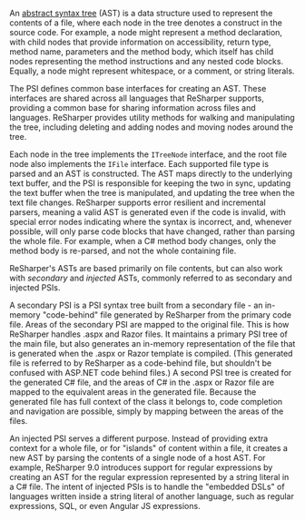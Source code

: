 [//]: # (title: Abstract Syntax Trees)

An [abstract syntax tree](http://en.wikipedia.org/wiki/Abstract_syntax_tree) (AST) is a data structure used to represent the contents of a file, where each node in the tree denotes a construct in the source code. For example, a node might represent a method declaration, with child nodes that provide information on accessibility, return type, method name, parameters and the method body, which itself has child nodes representing the method instructions and any nested code blocks. Equally, a node might represent whitespace, or a comment, or string literals.

The PSI defines common base interfaces for creating an AST. These interfaces are shared across all languages that ReSharper supports, providing a common base for sharing information across files and languages. ReSharper provides utility methods for walking and manipulating the tree, including deleting and adding nodes and moving nodes around the tree.

Each node in the tree implements the `ITreeNode` interface, and the root file node also implements the `IFile` interface. Each supported file type is parsed and an AST is constructed. The AST maps directly to the underlying text buffer, and the PSI is responsible for keeping the two in sync, updating the text buffer when the tree is manipulated, and updating the tree when the text file changes. ReSharper supports error resilient and incremental parsers, meaning a valid AST is generated even if the code is invalid, with special error nodes indicating where the syntax is incorrect, and, whenever possible, will only parse code blocks that have changed, rather than parsing the whole file. For example, when a C# method body changes, only the method body is re-parsed, and not the whole containing file.

ReSharper's ASTs are based primarily on file contents, but can also work with *secondary* and *injected* ASTs, commonly referred to as secondary and injected PSIs.

A secondary PSI is a PSI syntax tree built from a secondary file - an in-memory "code-behind" file generated by ReSharper from the primary code file. Areas of the secondary PSI are mapped to the original file. This is how ReSharper handles .aspx and Razor files. It maintains a primary PSI tree of the main file, but also generates an in-memory representation of the file that is generated when the .aspx or Razor template is compiled. (This generated file is referred to by ReSharper as a code-behind file, but shouldn't be confused with ASP.NET code behind files.) A second PSI tree is created for the generated C# file, and the areas of C# in the .aspx or Razor file are mapped to the equivalent areas in the generated file. Because the generated file has full context of the class it belongs to, code completion and navigation are possible, simply by mapping between the areas of the files.

An injected PSI serves a different purpose. Instead of providing extra context for a whole file, or for "islands" of content within a file, it creates a new AST by parsing the contents of a single node of a host AST. For example, ReSharper 9.0 introduces support for regular expressions by creating an AST for the regular expression represented by a string literal in a C# file. The intent of injected PSIs is to handle the "embedded DSLs" of languages written inside a string literal of another language, such as regular expressions, SQL, or even Angular JS expressions.
